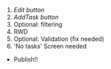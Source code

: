 1. _Edit button_
2. _AddTask button_
3. Optional: filtering
4. RWD
5. Optional: Validation (fix needed)
6. 'No tasks' Screen needed

- Publish!!
